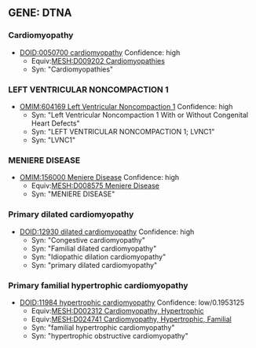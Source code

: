 
## GENE: DTNA

### Cardiomyopathy
 * [DOID:0050700 cardiomyopathy](http://beta.monarchinitiative.org/disease/DOID:0050700) Confidence: high
    * Equiv:[MESH:D009202 Cardiomyopathies](http://beta.monarchinitiative.org/disease/MESH:D009202)
    * Syn: "Cardiomyopathies"

### LEFT VENTRICULAR NONCOMPACTION 1
 * [OMIM:604169 Left Ventricular Noncompaction 1](http://beta.monarchinitiative.org/disease/OMIM:604169) Confidence: high
    * Syn: "Left Ventricular Noncompaction 1 With or Without Congenital Heart Defects"
    * Syn: "LEFT VENTRICULAR NONCOMPACTION 1; LVNC1"
    * Syn: "LVNC1"

### MENIERE DISEASE
 * [OMIM:156000 Meniere Disease](http://beta.monarchinitiative.org/disease/OMIM:156000) Confidence: high
    * Equiv:[MESH:D008575 Meniere Disease](http://beta.monarchinitiative.org/disease/MESH:D008575)
    * Syn: "MENIERE DISEASE"

### Primary dilated cardiomyopathy
 * [DOID:12930 dilated cardiomyopathy](http://beta.monarchinitiative.org/disease/DOID:12930) Confidence: high
    * Syn: "Congestive cardiomyopathy"
    * Syn: "Familial dilated cardiomyopathy"
    * Syn: "Idiopathic dilation cardiomyopathy"
    * Syn: "primary dilated cardiomyopathy"

### Primary familial hypertrophic cardiomyopathy
 * [DOID:11984 hypertrophic cardiomyopathy](http://beta.monarchinitiative.org/disease/DOID:11984) Confidence: low/0.1953125
    * Equiv:[MESH:D002312 Cardiomyopathy, Hypertrophic](http://beta.monarchinitiative.org/disease/MESH:D002312)
    * Equiv:[MESH:D024741 Cardiomyopathy, Hypertrophic, Familial](http://beta.monarchinitiative.org/disease/MESH:D024741)
    * Syn: "familial hypertrophic cardiomyopathy"
    * Syn: "hypertrophic obstructive cardiomyopathy"
